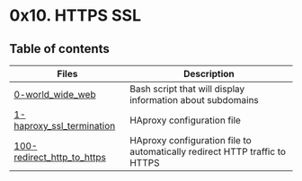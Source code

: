 # 0x10. HTTPS SSL

## Table of contents
Files | Description
----- | -----------
[0-world_wide_web](./0-world_wide_web) | Bash script that will display information about subdomains
[1-haproxy_ssl_termination](./1-haproxy_ssl_termination) | HAproxy configuration file
[100-redirect_http_to_https](./100-redirect_http_to_https) | HAproxy configuration file to automatically redirect HTTP traffic to HTTPS
